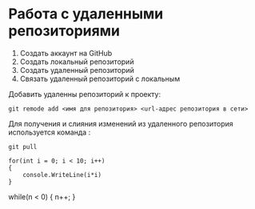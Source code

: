 # Работа с удаленными репозиториями
1. Создать аккаунт на GitHub
2. Создать локальный репозиторий
3. Создать удаленный репозиторий 
4. Связать удаленный репозиторий с локальным

Добавить удаленны репозиторий к проекту:
```
git remode add <имя для репозитория> <url-адрес репозитория в сети>
```
Для получения и слияния изменений из удаленного репозитория используется команда :
```
git pull
```
```
for(int i = 0; i < 10; i++)
{
    console.WriteLine(i*i)
}
```
while(n < 0)
{
  n++;
}
```
